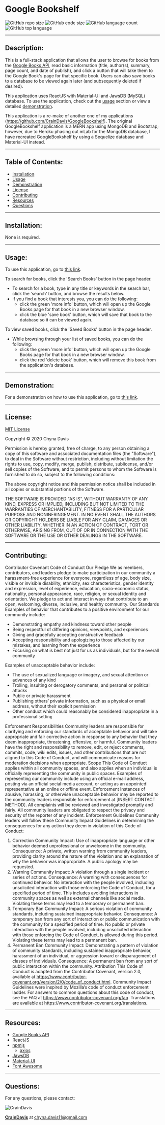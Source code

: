 # Google Bookshelf
  ![GitHub repo size](https://img.shields.io/github/repo-size/CrainDavis/GoogleBookshelf2?style=for-the-badge) ![GitHub code size](https://img.shields.io/github/languages/code-size/CrainDavis/GoogleBookshelf2?color=gold&style=for-the-badge) ![GitHub language count](https://img.shields.io/github/languages/count/CrainDavis/GoogleBookshelf2?color=green&style=for-the-badge) ![GitHub top language](https://img.shields.io/github/languages/top/CrainDavis/GoogleBookshelf2?color=red&style=for-the-badge)

---

## Description:
This is a full-stack application that allows the user to browse for books from the [Google Books API](https://developers.google.com/books), read basic information (title, author(s), summary, page count, and date of publish), and click a button that will take them to the Google Book's page for that specific book. Users can also save books to a database to be viewed again later (and subsequently deleted if desired). 

This application uses ReactJS with Material-UI and JawsDB (MySQL) database. To use the application, check out the [usage](#usage) section or view a detailed [demonstration](#demonstration).

This application is a re-make of another one of my applications (https://github.com/CrainDavis/GoogleBookshelf). The original GoogleBookshelf application is a MERN app using MongoDB and Bootstrap; however, due to Heroku phasing out mLab for the MongoDB database, I have recreated GoogleBookshelf by using a Sequelize database and Material-UI instead.

---

## Table of Contents:
* [Installation](#installation)
* [Usage](#usage)
* [Demonstration](#demonstration)
* [License](#license)
* [Contributing](#contributing)
* [Resources](#resources)
* [Questions](#questions)

---

## Installation:
None is required.

---

## Usage:
To use this application, go to [this link](https://cdavis-googlebookshelf2.herokuapp.com/).

To search for books, click the 'Search Books' button in the page header.
* To search for a book, type in any title or keywords in the search bar, click the 'search' button, and browse the results below.
* If you find a book that interests you, you can do the following:
    * click the green 'more info' button, which will open up the Google Books page for that book in a new browser window.
    * click the blue 'save book' button, which will save that book to the database so it can be viewed again.

To view saved books, click the 'Saved Books' button in the page header.
* While browsing through your list of saved books, you can do the following:
    * click the green 'more info' button, which will open up the Google Books page for that book in a new browser window.
    * click the red 'delete book' button, which will remove this book from the application's database.

---

## Demonstration:
For a demonstration on how to use this application, go to [this link](https://drive.google.com/file/d/1R3ncig81tyJYjyEXtHI3feJ7z977mgMk/view).

---

## License:
[MIT License](https://opensource.org/licenses/MIT)

Copyright © 2020 Chyna Davis

Permission is hereby granted, free of charge, to any person obtaining a copy
of this software and associated documentation files (the "Software"), to deal
in the Software without restriction, including without limitation the rights
to use, copy, modify, merge, publish, distribute, sublicense, and/or sell
copies of the Software, and to permit persons to whom the Software is
furnished to do so, subject to the following conditions:

The above copyright notice and this permission notice shall be included in all
copies or substantial portions of the Software.

THE SOFTWARE IS PROVIDED "AS IS", WITHOUT WARRANTY OF ANY KIND, EXPRESS OR
IMPLIED, INCLUDING BUT NOT LIMITED TO THE WARRANTIES OF MERCHANTABILITY,
FITNESS FOR A PARTICULAR PURPOSE AND NONINFRINGEMENT. IN NO EVENT SHALL THE
AUTHORS OR COPYRIGHT HOLDERS BE LIABLE FOR ANY CLAIM, DAMAGES OR OTHER
LIABILITY, WHETHER IN AN ACTION OF CONTRACT, TORT OR OTHERWISE, ARISING FROM,
OUT OF OR IN CONNECTION WITH THE SOFTWARE OR THE USE OR OTHER DEALINGS IN THE
SOFTWARE.

---

## Contributing:
Contributor Covenant Code of Conduct
Our Pledge
We as members, contributors, and leaders pledge to make participation in our
community a harassment-free experience for everyone, regardless of age, body
size, visible or invisible disability, ethnicity, sex characteristics, gender
identity and expression, level of experience, education, socio-economic status,
nationality, personal appearance, race, religion, or sexual identity
and orientation.
We pledge to act and interact in ways that contribute to an open, welcoming,
diverse, inclusive, and healthy community.
Our Standards
Examples of behavior that contributes to a positive environment for our
community include:

* Demonstrating empathy and kindness toward other people
* Being respectful of differing opinions, viewpoints, and experiences
* Giving and gracefully accepting constructive feedback
* Accepting responsibility and apologizing to those affected by our mistakes,
and learning from the experience
* Focusing on what is best not just for us as individuals, but for the
overall community

Examples of unacceptable behavior include:

* The use of sexualized language or imagery, and sexual attention or
advances of any kind
* Trolling, insulting or derogatory comments, and personal or political attacks
* Public or private harassment
* Publishing others’ private information, such as a physical or email
address, without their explicit permission
* Other conduct which could reasonably be considered inappropriate in a
professional setting

Enforcement Responsibilities
Community leaders are responsible for clarifying and enforcing our standards of
acceptable behavior and will take appropriate and fair corrective action in
response to any behavior that they deem inappropriate, threatening, offensive,
or harmful.
Community leaders have the right and responsibility to remove, edit, or reject
comments, commits, code, wiki edits, issues, and other contributions that are
not aligned to this Code of Conduct, and will communicate reasons for moderation
decisions when appropriate.
Scope
This Code of Conduct applies within all community spaces, and also applies when
an individual is officially representing the community in public spaces.
Examples of representing our community include using an official e-mail address,
posting via an official social media account, or acting as an appointed
representative at an online or offline event.
Enforcement
Instances of abusive, harassing, or otherwise unacceptable behavior may be
reported to the community leaders responsible for enforcement at
[INSERT CONTACT METHOD].
All complaints will be reviewed and investigated promptly and fairly.
All community leaders are obligated to respect the privacy and security of the
reporter of any incident.
Enforcement Guidelines
Community leaders will follow these Community Impact Guidelines in determining
the consequences for any action they deem in violation of this Code of Conduct:
1. Correction
Community Impact: Use of inappropriate language or other behavior deemed
unprofessional or unwelcome in the community.
Consequence: A private, written warning from community leaders, providing
clarity around the nature of the violation and an explanation of why the
behavior was inappropriate. A public apology may be requested.
2. Warning
Community Impact: A violation through a single incident or series
of actions.
Consequence: A warning with consequences for continued behavior. No
interaction with the people involved, including unsolicited interaction with
those enforcing the Code of Conduct, for a specified period of time. This
includes avoiding interactions in community spaces as well as external channels
like social media. Violating these terms may lead to a temporary or
permanent ban.
3. Temporary Ban
Community Impact: A serious violation of community standards, including
sustained inappropriate behavior.
Consequence: A temporary ban from any sort of interaction or public
communication with the community for a specified period of time. No public or
private interaction with the people involved, including unsolicited interaction
with those enforcing the Code of Conduct, is allowed during this period.
Violating these terms may lead to a permanent ban.
4. Permanent Ban
Community Impact: Demonstrating a pattern of violation of community
standards, including sustained inappropriate behavior,  harassment of an
individual, or aggression toward or disparagement of classes of individuals.
Consequence: A permanent ban from any sort of public interaction within
the community.
Attribution
This Code of Conduct is adapted from the Contributor Covenant,
version 2.0, available at
https://www.contributor-covenant.org/version/2/0/code_of_conduct.html.
Community Impact Guidelines were inspired by Mozilla’s code of conduct
enforcement ladder.
For answers to common questions about this code of conduct, see the FAQ at
https://www.contributor-covenant.org/faq. Translations are available at
https://www.contributor-covenant.org/translations.

---

## Resources:
* [Google Books API](https://developers.google.com/books)
* [ReactJS](https://reactjs.org/docs/getting-started.html)
* [npmjs](https://www.npmjs.com/)
  * [axios](https://www.npmjs.com/package/axios)
* [JawsDB](https://www.jawsdb.com/)
* [Material-UI](https://material-ui.com/)
* [Font Awesome](https://fontawesome.com/)

---

## Questions: 
For any questions, please contact:

![CrainDavis](https://avatars0.githubusercontent.com/u/59345254?v=4) 

__[CrainDavis](https://github.com/CrainDavis)__ at chyna.davis11@gmail.com
